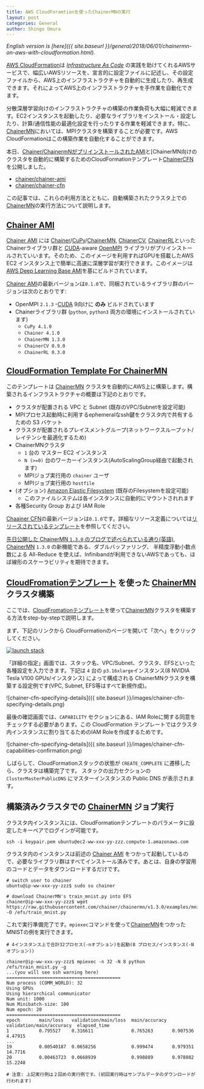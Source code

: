 ```yaml
---
title: AWS CloudForamtionを使ったChainerMNの実行
layout: post
categories: General
author: Shingo Omura
---
```


_English version is [here]({{ site.baseurl }}/general/2018/06/01/chainermn-on-aws-with-cloudformation.html)._

[AWS CloudFormation][CFN]は [_Infrastructure As Code_](https://en.wikipedia.org/wiki/Infrastructure_as_Code) の実践を助けてくれるAWSサービスで、幅広いAWSリソースを、宣言的に設定ファイルに記述し、その設定ファイルから、AWS上のインフラストラクチャを自動的に生成したり、再生成できます。それによってAWS上のインフラストラクチャを手作業を自動化できます。

分散深層学習向けのインフラストラクチャの構築の作業負荷も大幅に軽減できます。EC2インスタンスを起動したり、必要なライブラリをインストール・設定したり、計算/通信性能の最適化設定を行ったりする作業を軽減できます。特に、[ChainerMN][ChainerMN]においては、MPIクラスタを構築することが必要です。AWS CloudFormationはこの構築作業を自動化することができます。

本日、[Chainer/ChainermNがプリインストールされたAMI][ChainerAMI]と[ChainerMN向けのクラスタを自動的に構築するためのCloudFormationテンプレート[ChainerCFN]を公開しました。

- [chainer/chainer-ami][ChainerAMI]
- [chainer/chainer-cfn][ChainerCFN]

この記事では、これらの利用方法とともに、自動構築されたクラスタ上での[ChainerMN][ChainerMN]の実行方法について説明します。

[Chainer AMI][ChainerAMI]
-----
[Chainer AMI][ChainerAMI] には [Chainer][Chainer]/[CuPy][CuPy]/[ChainerMN][ChainerMN], [ChianerCV][ChainerCV], [ChainerRL][ChainerRL]といったChainerライブラリ群と [CUDA][CUDA]-aware [OpenMPI][OpenMPI] ライブラリがプリインストールされていいます。そのため、このイメージを利用すればGPUを搭載したAWS EC2 インスタンス上で簡単に高速に深層学習が実行できます。このイメージは[AWS Deep Learning Base AMI](https://docs.aws.amazon.com/dlami/latest/devguide/overview-base.html)を基にビルドされています。

[Chainer AMI][ChainerAMI]の最新バージョンは`0.1.0`で、同梱されているライブラリ群のバージョンは次のとおりです:

- OpenMPI `2.1.3`
  -[CUDA][CUDA] 9向けに __のみ__ ビルドされています
- Chainerライブラリ群 (`python`, `python3` 両方の環境にインストールされています)
  - `CuPy 4.1.0`
  - `Chainer 4.1.0`
  - `ChainerMN 1.3.0`
  - `ChainerCV 0.9.0`
  - `ChainerRL 0.3.0`

[CloudFormation Template For ChainerMN][ChainerCFN]
---
このテンプレートは [ChainerMN][ChainerMN] クラスタを自動的にAWS上に構築します。構築されるインフラストラクチャの概要は下記のとおりです。

- クラスタが配置される VPC と Subnet (既存のVPC/Subnetを設定可能)
- MPIプロセス起動時に利用するephemeralなssh鍵をクラスタ内で共有するための S3 バケット
- クラスタが配置されるプレイスメントグループ(ネットワークスループット/レイテンシを最適化するため)
- ChainerMNクラスタ
  - `1` 台の マスター EC2 インスタンス
  - `N (>=0)` 台のワーカーインスタンス(AutoScalingGroup経由で起動されます)
  - MPIジョブ実行用の `chainer` ユーザ
  - MPIジョブ実行用の `hostfile`
- (オプション) [Amazon Elastic Filesystem][EFS] (既存のFilesystemを設定可能)
  - このファイルシステムは各インスタンスに自動的にマウントされれます
- 各種Security Group および IAM Role


[Chaainer CFN][ChainerCFN]の最新バージョンは`0.1.0`です。詳細なリソース定義については[リリースされているテンプレート](https://s3-us-west-2.amazonaws.com/chainer-cfn/chainer-cfn-v0.1.0.template)を参照してください。

[先日公開した ChainerMN `1.3.0` のブログで述べられている通り(英語)](https://chainer.org/general/2018/05/25/chainermn-v1-3.html), [ChainerMN][ChainerMN] `1.3.0` の新機能である、ダブルバッファリング、 半精度浮動小数点数による All-Reduce を使えば、Infinibandが利用できないAWSであっても、ほぼ線形のスケーラビリティを期待できます。

[CloudFromationテンプレート][ChainerCFN] を使った [ChainerMN][ChainerMN] クラスタ構築
---

ここでは、[CloudFromationテンプレート][ChainerCFN]を使って[ChainerMN][ChainerMN]クラスタを構築する方法をstep-by-stepで説明します。

まず、下記のリンクから CloudFormationのページを開いて「次へ」をクリックしてください。

[![launch stack](https://s3.amazonaws.com/cloudformation-examples/cloudformation-launch-stack.png)](https://console.aws.amazon.com/cloudformation/home#/stacks/new?stackName=chainermn-sample&templateURL=https://s3-us-west-2.amazonaws.com/chainer-cfn/chainer-cfn-v0.1.0.template)

「詳細の指定」画面では、スタック名、VPC/Subnet、クラスタ、EFSといった各種設定を入力できます。下記は `4` 台の `p3.16xlarge`インスタンス(8 NVIDIA Tesla V100 GPUs/インスタンス) によって構成される ChainerMNクラスタを構築する設定例です(VPC, Subnet, EFS等はすべて新規作成)。

![chainer-cfn-specifying-details]({{ site.baseurl }}/images/chainer-cfn-specifying-details.png)

最後の確認画面では、`CAPABILITY` セクションにある、IAM Roleに関する同意をチェックする必要があります。この CloudFormation テンプレートではクラスタ内インスタンスに割り当てるためのIAM Roleを作成するためです。

![chainer-cfn-specifying-details]({{ site.baseurl }}/images/chainer-cfn-capabilities-confirmation.png)

しばらして、CloudFormationスタックの状態が `CREATE_COMPLETE` に遷移したら、クラスタは構築完了です。 スタックの出力セクションの `ClusterMasterPublicDNS` にマスターインスタンスの Public DNS が表示されます。

構築済みクラスタでの [ChainerMN][ChainerMN] ジョブ実行
--
クラスタ内インスタンスには、CloudFormationテンプレートのパラメータに設定したキーペアでログインが可能です。

```
ssh -i keypair.pem ubuntu@ec2-ww-xxx-yy-zzz.compute-1.amazonaws.com
```

クラスタ内のインスタンスは前述の [Chainer AMI][ChainerAMI] をつかって起動しているので、必要なライブラリ群はすべてインストール済みです。あとは、自身の学習用のコードとデータをダウンロードするだけです。

```
# switch user to chainer
ubuntu@ip-ww-xxx-yy-zzz$ sudo su chainer

# download ChainerMN's train_mnist.py into EFS
chainer@ip-ww-xxx-yy-zzz$ wget https://raw.githubusercontent.com/chainer/chainermn/v1.3.0/examples/mnist/train_mnist.py -O /efs/train_mnist.py
```

これで実行準備完了です。`mpiexec`コマンドを使って[ChainerMN][ChainerMN]をつかったMNISTの例を実行できます。

```
# 4インスタンス上で合計32プロセス(-nオプション)を起動(8 プロセス/インスタンス(-N オプション))

chainer@ip-ww-xxx-yy-zzz$ mpiexec -n 32 -N 8 python /efs/train_mnist.py -g
...(you will see ssh warning here)
==========================================
Num process (COMM_WORLD): 32
Using GPUs
Using hierarchical communicator
Num unit: 1000
Num Minibatch-size: 100
Num epoch: 20
==========================================
epoch       main/loss   validation/main/loss  main/accuracy  validation/main/accuracy  elapsed_time
1           0.795527    0.316611              0.765263       0.907536                  4.47915
...
19          0.00540187  0.0658256             0.999474       0.979351                  14.7716
20          0.00463723  0.0668939             0.998889       0.978882                  15.2248

# 注意: 上記実行例は２回めの実行例です。(初回実行時はサンプルデータのダウンロードが行われます)
```


[CFN]: https://aws.amazon.com/jp/cloudformation/
[EFS]: https://aws.amazon.com/jp/efs/features/
[ChainerAMI]: https://github.com/chainer/chainer-ami
[ChainerCFN]: https://github.com/chainer/chainer-cfn
[ChainerMN]: https://github.com/chainer/chainermn
[Chainer]: https://chainer.org
[CuPy]: https://cupy.chainer.org/
[ChainerCV]: https://github.com/chainer/chainercv
[ChainerRL]: https://github.com/chainer/chainerrl
[CUDA]: https://developer.nvidia.com/cuda-zone
[OpenMPI]: https://www.open-mpi.org/
